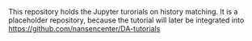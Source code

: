 This repository holds the Jupyter turorials on history matching.
It is a placeholder repository, because the tutorial will later be integrated into
https://github.com/nansencenter/DA-tutorials

